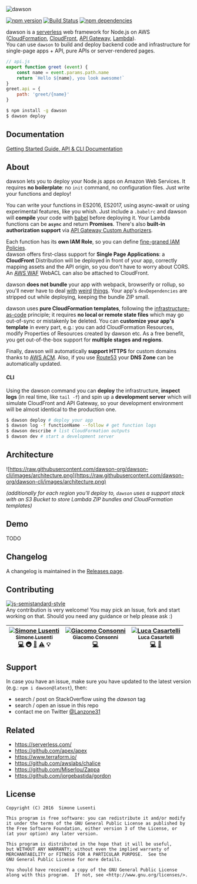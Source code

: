 ![dawson](https://raw.githubusercontent.com/dawson-org/dawson-cli/images/dawson-logo.png)

[![npm version](https://img.shields.io/npm/v/dawson.svg?maxAge=3600)]()
[![Build Status](https://travis-ci.org/dawson-org/dawson-cli.svg?branch=master)](https://travis-ci.org/dawson-org/dawson-cli)
[![npm dependencies](https://david-dm.org/dawson-org/dawson-cli.svg?maxAge=3600)]()

dawson is a [serverless](https://auth0.com/blog/what-is-serverless/) web framework for Node.js on AWS ([CloudFormation](https://aws.amazon.com/cloudformation/), [CloudFront](https://aws.amazon.com/cloudfront/), [API Gateway](https://aws.amazon.com/apigateway/), [Lambda](https://aws.amazon.com/lambda/)).  
You can use `dawson` to build and deploy backend code and infrastructure for single-page apps + API, pure APIs or server-rendered pages.

```js
// api.js
export function greet (event) {
    const name = event.params.path.name
    return `Hello ${name}, you look awesome!`
}
greet.api = {
    path: 'greet/{name}'
}
```
```bash
$ npm install -g dawson
$ dawson deploy
```

## Documentation
[Getting Started Guide, API & CLI Documentation](https://github.com/dawson-org/dawson-cli/wiki)


## About
dawson lets you to deploy your Node.js apps on Amazon Web Services. It requires **no boilerplate**: no `init` command, no configuration files. Just write your functions and deploy!

You can write your functions in ES2016, ES2017, using async-await or using experimental features, like you whish. Just include a `.babelrc` and dawson will **compile** your code with [babel](https://babeljs.io) before deploying it. Your Lambda functions can be **`async`** and return **Promises**. There's also **built-in authorization support** via [API Gateway Custom Authorizers](https://docs.aws.amazon.com/apigateway/latest/developerguide/use-custom-authorizer.html).

Each function has its **own IAM Role**, so you can define [fine-graned IAM Policies](https://docs.aws.amazon.com/IAM/latest/UserGuide/best-practices.html#grant-least-privilege).  
dawson offers first-class support for **Single Page Applications**: a **CloudFront** Distribution will be deployed in front of your app, correctly mapping assets and the API origin, so you don't have to worry about CORS. An [AWS WAF](https://aws.amazon.com/waf/) WebACL can also be attached to CloudFront.

dawson **does not bundle** your app with webpack, browserify or rollup, so you'll never have to deal [with](https://github.com/aws/aws-sdk-js/issues/603) [weird](https://github.com/substack/brfs) [things](https://stackoverflow.com/questions/32253362/how-do-i-build-a-single-js-file-for-aws-lambda-nodejs-runtime). Your app's `devDependencies` are stripped out while deploying, keeping the bundle ZIP small.

dawson uses **pure CloudFormation templates**, following the [infrastructure-as-code](https://en.wikipedia.org/wiki/Infrastructure_as_Code) principle; it requires **no local or remote state files** which may go out-of-sync or mistakenly be deleted. You can **customize your app's template** in every part, e.g.: you can add CloudFormation Resources, modify Properties of Resources created by dawson etc. As a free benefit, you get out-of-the-box support for **multiple stages and regions**.

Finally, dawson will automatically **support HTTPS** for custom domains thanks to [AWS ACM](https://aws.amazon.com/acm/). Also, if you use [Route53](https://aws.amazon.com/route53/) your **DNS Zone** can be automatically updated.

#### CLI
Using the dawson command you can **deploy** the infrastructure, **inspect logs** (in real time, like `tail -f`) and spin up a **development server** which will simulate CloudFront and API Gateway, so your development environment will be almost identical to the production one.

```bash
$ dawson deploy # deploy your app
$ dawson log -f functionName --follow # get function logs
$ dawson describe # list CloudFormation outputs
$ dawson dev # start a development server
```

## Architecture

![https://raw.githubusercontent.com/dawson-org/dawson-cli/images/architecture.png](https://raw.githubusercontent.com/dawson-org/dawson-cli/images/architecture.png)

*(additionally for each region you'll deploy to, `dawson` uses a support stack with an S3 Bucket to store Lambda ZIP bundles and CloudFormation templates)*


## Demo
TODO


## Changelog
A changelog is maintained in the [Releases page](https://github.com/dawson-org/dawson-cli/releases).

## Contributing
[![js-semistandard-style](https://img.shields.io/badge/code%20style-semistandard-brightgreen.svg?style=plastic)](https://github.com/Flet/semistandard)  
Any contribution is very welcome! You may pick an Issue, fork and start working on that. Should you need any guidance or help please ask :)

<!-- Contributors START
Simone_Lusenti lusentis https://twitter.com/Lanzone31 code infra doc tests example
Giacomo_Consonni giaco9 https://twitter.com/GiacomoConsonni code
Luca_Casartelli lcasartelli https://twitter.com/CasartelliLuca code doc
Contributors END -->
<!-- Contributors table START -->
| [![Simone Lusenti](https://avatars.githubusercontent.com/lusentis?s=100)<br /><sub>Simone Lusenti</sub>](https://twitter.com/Lanzone31)<br />[💻](git@github.com:lusentis/dawson/commits?author=lusentis) 🚇 [📖](git@github.com:lusentis/dawson/commits?author=lusentis) [⚠️](git@github.com:lusentis/dawson/commits?author=lusentis) 💡 | [![Giacomo Consonni](https://avatars.githubusercontent.com/giaco9?s=100)<br /><sub>Giacomo Consonni</sub>](https://twitter.com/GiacomoConsonni)<br />[💻](git@github.com:lusentis/dawson/commits?author=giaco9) | [![Luca Casartelli](https://avatars.githubusercontent.com/lcasartelli?s=100)<br /><sub>Luca Casartelli</sub>](https://twitter.com/CasartelliLuca)<br />[💻](git@github.com:lusentis/dawson/commits?author=lcasartelli) [📖](git@github.com:lusentis/dawson/commits?author=lcasartelli) |
| :---: | :---: | :---: |
<!-- Contributors table END -->

## Support
In case you have an issue, make sure you have updated to the latest version (e.g.: `npm i dawson@latest`), then:

* search / post on StackOverflow using the *dawson* tag
* search / open an issue in this repo
* contact me on Twitter [@Lanzone31](https://twitter.com/Lanzone31)


## Related
* https://serverless.com/
* https://github.com/apex/apex
* https://www.terraform.io/
* https://github.com/awslabs/chalice
* https://github.com/Miserlou/Zappa
* https://github.com/jorgebastida/gordon


## License

    Copyright (C) 2016  Simone Lusenti

    This program is free software: you can redistribute it and/or modify
    it under the terms of the GNU General Public License as published by
    the Free Software Foundation, either version 3 of the License, or
    (at your option) any later version.

    This program is distributed in the hope that it will be useful,
    but WITHOUT ANY WARRANTY; without even the implied warranty of
    MERCHANTABILITY or FITNESS FOR A PARTICULAR PURPOSE.  See the
    GNU General Public License for more details.

    You should have received a copy of the GNU General Public License
    along with this program.  If not, see <http://www.gnu.org/licenses/>.
